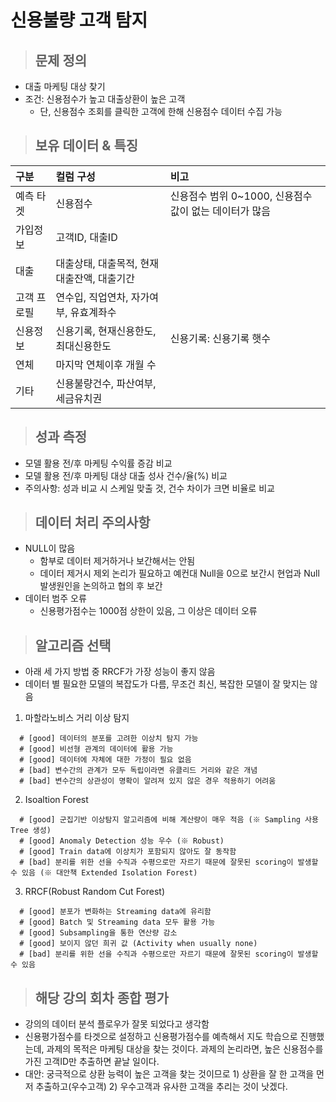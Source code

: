 # 신용불량 고객 탐지

> ## 문제 정의
- 대출 마케팅 대상 찾기
- 조건: 신용점수가 높고 대출상환이 높은 고객
    - 단, 신용점수 조회를 클릭한 고객에 한해 신용점수 데이터 수집 가능


> ## 보유 데이터 & 특징

|구분|컬럼 구성|비고|
|:---|:---|:---|
|예측 타겟|신용점수| 신용점수 범위 0~1000, 신용점수 값이 없는 데이터가 많음|
|가입정보|고객ID, 대출ID||
|대출|대출상태, 대출목적, 현재 대출잔액, 대출기간||
|고객 프로필|연수입, 직업연차, 자가여부, 유효계좌수||
|신용정보|신용기록, 현재신용한도, 최대신용한도|신용기록: 신용기록 햇수|
|연체|마지막 연체이후 개월 수||
|기타|신용불량건수, 파산여부, 세금유치권||

> ## 성과 측정
- 모델 활용 전/후 마케팅 수익률 증감 비교
- 모델 활용 전/후 마케팅 대상 대출 성사 건수/율(%) 비교
- 주의사항: 성과 비교 시 스케일 맞출 것, 건수 차이가 크면 비율로 비교

> ## 데이터 처리 주의사항
- NULL이 많음
    - 함부로 데이터 제거하거나 보간해서는 안됨
    - 데이터 제거시 제외 논리가 필요하고 예컨대 Null을 0으로 보간시 현업과 Null 발생원인을 논의하고 협의 후 보간
- 데이터 범주 오류
    - 신용평가점수는 1000점 상한이 있음, 그 이상은 데이터 오류

> ##  알고리즘 선택
- 아래 세 가지 방법 중 RRCF가 가장 성능이 좋지 않음
- 데이터 별 필요한 모델의 복잡도가 다름, 무조건 최신, 복잡한 모델이 잘 맞지는 않음

1. 마할라노비스 거리 이상 탐지
```
  # [good] 데이터의 분포를 고려한 이상치 탐지 가능 
  # [good] 비선형 관계의 데이터에 활용 가능
  # [good] 데이터에 자체에 대한 가정이 필요 없음
  # [bad] 변수간의 관계가 모두 독립이라면 유클리드 거리와 같은 개념
  # [bad] 변수간의 상관성이 명확이 알려져 있지 않은 경우 적용하기 어려움
```

2. Isoaltion Forest
```
  # [good] 군집기반 이상탐지 알고리즘에 비해 계산량이 매우 적음 (※ Sampling 사용 Tree 생성)
  # [good] Anomaly Detection 성능 우수 (※ Robust)
  # [good] Train data에 이상치가 포함되지 않아도 잘 동작함 
  # [bad] 분리를 위한 선을 수직과 수평으로만 자르기 때문에 잘못된 scoring이 발생할 수 있음 (※ 대안책 Extended Isolation Forest)
```

3. RRCF(Robust Random Cut Forest)
```
  # [good] 분포가 변화하는 Streaming data에 유리함
  # [good] Batch 및 Streaming data 모두 활용 가능
  # [good] Subsampling을 통한 연산량 감소
  # [good] 보이지 않던 희귀 값 (Activity when usually none)
  # [bad] 분리를 위한 선을 수직과 수평으로만 자르기 때문에 잘못된 scoring이 발생할 수 있음
```

> ## 해당 강의 회차 종합 평가
- 강의의 데이터 분석 플로우가 잘못 되었다고 생각함
- 신용평가점수를 타겟으로 설정하고 신용평가점수를 예측해서 지도 학습으로 진행했는데, 과제의 목적은 마케팅 대상을 찾는 것이다. 과제의 논리라면, 높은 신용점수를 가진 고객ID만 추출하면 끝날 일이다.
- 대안: 궁극적으로 상환 능력이 높은 고객을 찾는 것이므로 1) 상환을 잘 한 고객을 먼저 추출하고(우수고객) 2) 우수고객과 유사한 고객을 추리는 것이 낫겠다.
